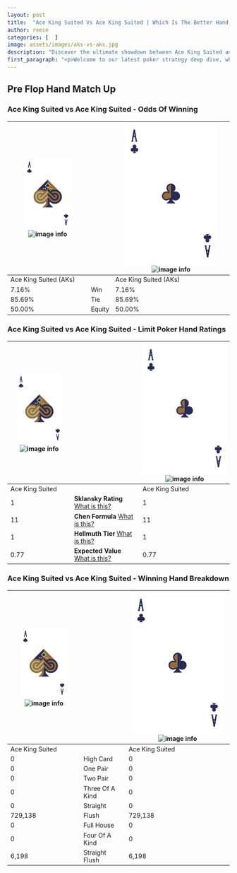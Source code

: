 ```yaml
---
layout: post
title:  "Ace King Suited Vs Ace King Suited | Which Is The Better Hand In Poker? A Complete Guide"
author: reece
categories: [  ]
image: assets/images/aks-vs-aks.jpg
description: "Discover the ultimate showdown between Ace King Suited and Ace King Suited in poker! Uncover the odds, strategies, and scenarios where one hand triumphs over the other. Get ready to up your poker game with this thrilling analysis."
first_paragraph: "<p>Welcome to our latest poker strategy deep dive, where we're pitting two distinct hands against each other in a high-stakes showdown: Ace King Suited vs Ace King Suited.</p><p>In the dynamic world of poker, every decision counts, and knowing which hand holds the upper hand is key to your success at the table.</p><p>In this article, we'll dissect these two hands, explore the scenarios where one dominates the other, and equip you with the knowledge to make strategic choices that can tip the odds in your favor.</p><p>Get ready to unravel the intriguing dynamics of these poker hands and elevate your game to new heights.</p>"
---
```




[comment]: # (sp0)

## Pre Flop Hand Match Up

<div class="table hand-ratings" markdown="1"> 



### Ace King Suited vs Ace King Suited - Odds Of Winning


    
| ![image info](assets/images/hand1/A.png) ![image info](assets/images/hand1/Ks.png) |  | ![image info](assets/images/hand2/A.png) ![image info](assets/images/hand2/Ks.png) |
| -------- | -------- | -------- |
| Ace King Suited (AKs) |  | Ace King Suited (AKs) |
| 7.16% | Win | 7.16% |
| 85.69% | Tie | 85.69% |
| 50.00% | Equity | 50.00% |




[comment]: # (sp1)



### Ace King Suited vs Ace King Suited - Limit Poker Hand Ratings


    
| ![image info](assets/images/hand1/A.png) ![image info](assets/images/hand1/Ks.png) |  | ![image info](assets/images/hand2/A.png) ![image info](assets/images/hand2/Ks.png) |
| -------- | -------- | -------- |
| Ace King Suited |  | Ace King Suited |
| 1 | **Sklansky Rating** [What is this?](/sklansky-rating-explained) | 1 |
| 11 | **Chen Formula** [What is this?](/chen-formula-explained) | 11 |
| 1 | **Hellmuth Tier** [What is this?](/Hellmuth-tier-explained) | 1 |
| 0.77 | **Expected Value** [What is this?](/expected-value-explained) | 0.77 |




[comment]: # (sp2)



### Ace King Suited vs Ace King Suited - Winning Hand Breakdown


    
| ![image info](assets/images/hand1/A.png) ![image info](assets/images/hand1/Ks.png) |  | ![image info](assets/images/hand2/A.png) ![image info](assets/images/hand2/Ks.png) |
| -------- | -------- | -------- |
| Ace King Suited |  | Ace King Suited |
| 0 | High Card | 0 |
| 0 | One Pair | 0 |
| 0 | Two Pair | 0 |
| 0 | Three Of A Kind | 0 |
| 0 | Straight | 0 |
| 729,138 | Flush | 729,138 |
| 0 | Full House | 0 |
| 0 | Four Of A Kind | 0 |
| 6,198 | Straight Flush | 6,198 |




[comment]: # (sp3)



</div>

[comment]: # (sp4)



[comment]: # (sp5)


